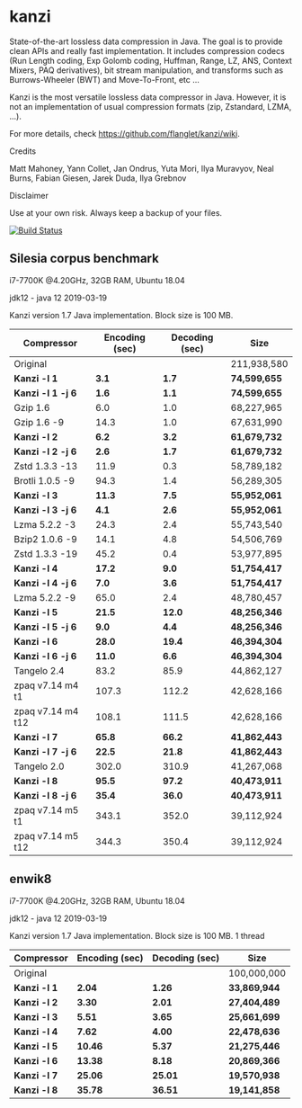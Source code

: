 kanzi
=====


State-of-the-art lossless data compression in Java.
The goal is to provide clean APIs and really fast implementation.
It includes compression codecs (Run Length coding, Exp Golomb coding, Huffman, Range, LZ, ANS, Context Mixers, PAQ derivatives), bit stream manipulation, and transforms such as Burrows-Wheeler (BWT) and Move-To-Front, etc ...

Kanzi is the most versatile lossless data compressor in Java. However, it is not an implementation of usual compression formats (zip, Zstandard, LZMA, ...).


For more details, check https://github.com/flanglet/kanzi/wiki.

Credits

Matt Mahoney,
Yann Collet,
Jan Ondrus,
Yuta Mori,
Ilya Muravyov,
Neal Burns,
Fabian Giesen,
Jarek Duda,
Ilya Grebnov

Disclaimer

Use at your own risk. Always keep a backup of your files.

[![Build Status](https://travis-ci.org/flanglet/kanzi.svg?branch=master)](https://travis-ci.org/flanglet/kanzi)

Silesia corpus benchmark
-------------------------

i7-7700K @4.20GHz, 32GB RAM, Ubuntu 18.04

jdk12 - java 12 2019-03-19

Kanzi version 1.7 Java implementation. Block size is 100 MB. 


|        Compressor           | Encoding (sec)  | Decoding (sec)  |    Size          |
|-----------------------------|-----------------|-----------------|------------------|
|Original     	              |                 |                 |   211,938,580    |	
|**Kanzi -l 1**               |  	   **3.1** 	  |     **1.7**     |  **74,599,655**  |
|**Kanzi -l 1 -j 6**          |  	   **1.6** 	  |     **1.1**     |  **74,599,655**  |
|Gzip 1.6	                    |        6.0      |       1.0       |    68,227,965    |        
|Gzip 1.6	-9                  |       14.3      |       1.0       |    67,631,990    |        
|**Kanzi -l 2**               |	     **6.2**	  |     **3.2**     |  **61,679,732**  |
|**Kanzi -l 2 -j 6**          |	     **2.6**	  |     **1.7**     |  **61,679,732**  |
|Zstd 1.3.3 -13               |	      11.9      |       0.3       |    58,789,182    |
|Brotli 1.0.5 -9              |       94.3      |       1.4       |    56,289,305    |
|**Kanzi -l 3**               |	    **11.3**	  |     **7.5**     |  **55,952,061**  |
|**Kanzi -l 3 -j 6**          |	     **4.1**	  |     **2.6**     |  **55,952,061**  |
|Lzma 5.2.2 -3	              |       24.3	    |       2.4       |    55,743,540    |
|Bzip2 1.0.6 -9	              |       14.1      |       4.8       |    54,506,769	   |
|Zstd 1.3.3 -19	              |       45.2      |       0.4       |    53,977,895    |
|**Kanzi -l 4**               |	    **17.2**	  |     **9.0**     |  **51,754,417**  |
|**Kanzi -l 4 -j 6**          |      **7.0**    |     **3.6**     |  **51,754,417**  |
|Lzma 5.2.2 -9                |       65.0	    |       2.4       |    48,780,457    |
|**Kanzi -l 5**	              |     **21.5**    |    **12.0**     |  **48,256,346**  |
|**Kanzi -l 5 -j 6**          |      **9.0**    |     **4.4**     |  **48,256,346**  |
|**Kanzi -l 6**               |     **28.0**	  |    **19.4**     |  **46,394,304**  |
|**Kanzi -l 6 -j 6**          |     **11.0**	  |     **6.6**     |  **46,394,304**  |
|Tangelo 2.4	                |       83.2      |      85.9       |    44,862,127    |
|zpaq v7.14 m4 t1             |      107.3	    |     112.2       |    42,628,166    |
|zpaq v7.14 m4 t12            |      108.1	    |     111.5       |    42,628,166    |
|**Kanzi -l 7**               |     **65.8**	  |    **66.2**     |  **41,862,443**  |
|**Kanzi -l 7 -j 6**          |     **22.5**	  |    **21.8**     |  **41,862,443**  |
|Tangelo 2.0	                |      302.0    	|     310.9       |    41,267,068    |
|**Kanzi -l 8**               |     **95.5**	  |    **97.2**     |  **40,473,911**  |
|**Kanzi -l 8 -j 6**          |     **35.4**	  |    **36.0**     |  **40,473,911**  |
|zpaq v7.14 m5 t1             |	     343.1	    |     352.0       |    39,112,924    |
|zpaq v7.14 m5 t12            |	     344.3	    |     350.4       |    39,112,924    |


enwik8
-------

i7-7700K @4.20GHz, 32GB RAM, Ubuntu 18.04

jdk12 - java 12 2019-03-19

Kanzi version 1.7 Java implementation. Block size is 100 MB. 1 thread


|        Compressor           | Encoding (sec)  | Decoding (sec)  |    Size          |
|-----------------------------|-----------------|-----------------|------------------|
|Original     	              |                 |                 |   100,000,000    |	
|**Kanzi -l 1**               |  	  **2.04** 	  |    **1.26**     |  **33,869,944**  |
|**Kanzi -l 2**               |     **3.30**    |    **2.01**     |  **27,404,489**  |        
|**Kanzi -l 3**               |	    **5.51**    |    **3.65**     |  **25,661,699**  |
|**Kanzi -l 4**               |	    **7.62**	  |    **4.00**     |  **22,478,636**  |
|**Kanzi -l 5**               |	   **10.46**	  |    **5.37**     |  **21,275,446**  |
|**Kanzi -l 6**               |	   **13.38**	  |    **8.18**     |  **20,869,366**  |
|**Kanzi -l 7**               |	   **25.06**	  |   **25.01**     |  **19,570,938**  |
|**Kanzi -l 8**               |	   **35.78**	  |   **36.51**     |  **19,141,858**  |

